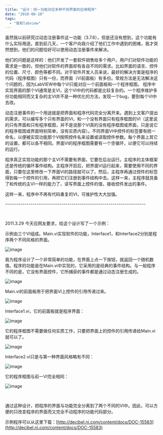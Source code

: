 ```yaml
---
title: "设计：同一功能对应多种不同界面的应用程序"
date: "2010-08-18"
tags: 
  - "我和labview"
---
```


虽然我以前研究过动态注册事件这一功能（3.7.6），但是还没有想到，这个功能有什么实际用途。直到前几天，一个客户向我介绍了他们工作中遇到的困难，我才突然想到，他们的问题恰好可以使用动态注册事件来解决。

他们的问题是这样的：他们开发了一套软件销售给多个用户。用户们对软件功能的需求是一致的，但他们对软件的界面却有各自不同的需求。比如界面的语言、控件的位置、尺寸、颜色等都不同。对于软件开发人员来说，最好的解决方案是程序的代码（程序框图）只有一份，而界面（VI前面板）有多份。常规方法是无法解决这个问题的，因为LabVIEW中每个VI只能对应一个前面板和一个程序框图。 程序中实现界面的那个VI通常是主VI，这个VI中的代码都是比较复杂的。一个程序维护多份功能相同而又复杂的主VI并不是一种优化的方法，发现一个bug，要到每个VI中去改。

动态注册事件的一个用途就是把界面和程序代码完全分离开来。遇到上文客户提出的需求，可以编写多个只有界面的VI，和一个没有界面只有程序框图的VI（这里说的只有界面和只有程序框图，并不是说那个VI真的没有程序框图或界面，只是说它的程序框图或界面特别简单，没有实质内容）。不同界面VI中控件的标签要有统一命名，以便被实现功能那个VI按照控件名来设置或读取控件参数。每个界面上其它的设置，都可以各不相同。界面VI的程序框图需要有一个空循环，以便它可以持续的运行。

程序真正实现功能的那个主VI不需要有界面，它要在后台运行。主程序的主体框架还是传统的循环事件结构。主程序开启后，把界面VI运行起来，需要使用不同的界面，只要在这里修改一下界面VI的路径就可以了。然后，主程序再通过控件的标签得到每一个控件的引用，再把它们注册到事件结构中去。这样一来，主程序就具备了和传统的主VI一样的能力了，读写界面上控件的值，接收控件发出的事件。

这样一来，程序中不再有代码重复的VI，可维护性大大加强。

\------------------------------------------------------------------------

 

2011.3.29 今天应网友要求，给这个设计写了一个示例：

示例由三个VI组成。Main.vi实现软件的功能，Interface1，和Interface2分别是程序两个不同风格的界面。

![image](images/image_thumb4.png "image")

我为程序设计了一个非常简单的功能，在界面上点一下按钮，就返回一个随机数值。程序的功能是在Main.vi中实现的，它采用的是经典的事件结构。与一般程序不同的是，它没有界面控件，它所捕获的事件都是通过动态注册生成的。

![image](images/image_thumb5.png "image")

Main.vi的前面板用于把界面VI上控件的引用传递过来。

![image](images/image_thumb6.png "image")

Interface1.vi，它的前面板就是程序界面：

![image](images/image_thumb7.png "image")

它的程序框图不需要做任何实质工作，只要把界面上的控件的引用传递给Main.vi就可以了。

![image](images/image_thumb8.png "image")

Interface2.vi只是与第一种界面风格略有不同：

![image](images/image_thumb9.png "image")

它的程序框图与前一VI完全相同：

![image](images/image_thumb10.png "image")

 

通过这种设计，把程序的界面与功能完全分离到了两个不同的VI中。因此，可以方便的只改变程序的界面而又完全不动程序的功能代码部分。

示例程序可以从这里下载：[http://decibel.ni.com/content/docs/DOC-15583](http://decibel.ni.com/content/docs/DOC-15583)
